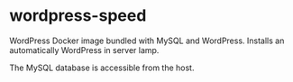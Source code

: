 # wordpress-speed

WordPress Docker image bundled with MySQL and WordPress. Installs an automatically WordPress in server lamp.

The MySQL database is accessible from the host. 
